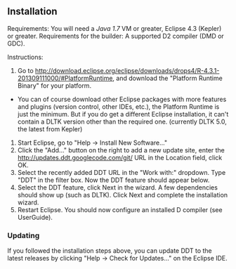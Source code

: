 
## Installation

Requirements: You will need a *Java 1.7* VM or greater, Eclipse 4.3 (Kepler) or greater. 
Requirements for the builder: A supported D2 compiler (DMD or GDC).

Instructions:
 1. Go to http://download.eclipse.org/eclipse/downloads/drops4/R-4.3.1-201309111000/#PlatformRuntime, and download the 
 "Platform Runtime Binary" for your platform. 
   * You can of course download other Eclipse packages with more features and plugins (version control, other IDEs, etc.), 
   the Platform Runtime is just the minimum. But if you do get a different Eclipse installation, it can't contain a DLTK 
   version other than the required one. (currently DLTK 5.0, the latest from Kepler)
 1. Start Eclipse, go to "Help -> Install New Software..."
 1. Click the "Add..." button on the right to add a new update site, enter the http://updates.ddt.googlecode.com/git/ URL 
 in the Location field, click OK.
 1. Select the recently added DDT URL in the "Work with:" dropdown. Type "DDT" in the filter box. Now the DDT feature should appear below.
 1. Select the DDT feature, click Next in the wizard. A few dependencies should show up (such as DLTK). Click Next and 
 complete the installation wizard. 
 1. Restart Eclipse. You should now configure an installed D compiler (see UserGuide).

### Updating
If you followed the installation steps above, you can update DDT to the latest releases by clicking 
"Help -> Check for Updates..." on the Eclipse IDE.